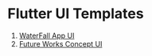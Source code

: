 # Flutter UI Templates

1. [WaterFall App UI](https://youtu.be/PdjF4FR5688)
2. [Future Works Concept UI](https://www.youtube.com/watch?v=mND52Rz8lL8)


